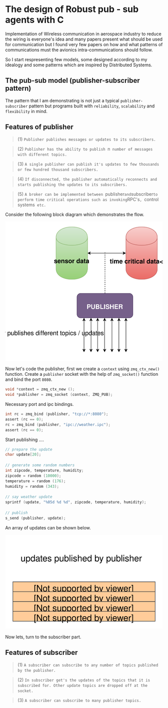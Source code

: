 # The design of Robust pub - sub agents with C

Implementation of Wireless communication in aerospace industry to reduce the wiring is everyone's idea and many papers present what should be used for communication but I found very few papers on how and what patterns of communications must the avionics intra-communications should follow.

So I start respresenting few models, some designed according to my idealogy and some patterns which are inspired by Distributed Systems.

## The pub-sub model (publisher-subscriber pattern)

The pattern that I am demonstrating is not just a typical `publisher-subscriber` pattern but programs built with `reliability`, `scalability` and `flexibility` in mind.

## Features of publisher

> (1) `Publisher publishes messages or updates to its subscribers.`

> (2) `Publisher has the ability to publish `n` number of messages with different topics.`

> (3) `A single publisher can publish it's updates to few thousands or few hundred thousand subscribers.`

> (4) `If disconnected, the publisher automatically reconnects and starts publishing the updates to its subscribers.`

> (5) `A broker can be implemented between `publisher` and `subscriber` to perform time critical operations such as invoking `RPC's`, `control systems` etc.`

Consider the following block diagram which demonstrates the flow.

![publisher image](./pub1.svg)

Now let's code the publisher, first we create a `context` using `zmq_ctx_new()` function. Create a `publisher` socket with the help of `zmq_socket()` function and bind the port `8080`.
```c
void *context = zmq_ctx_new ();
void *publisher = zmq_socket (context, ZMQ_PUB);
```

Necessary port and ipc bindings.

```c
int rc = zmq_bind (publisher, "tcp://*:8080");
assert (rc == 0);
rc = zmq_bind (publisher, "ipc://weather.ipc");
assert (rc == 0);
```

Start publishing ....

```c
// prepare the update
char update[20];

// generate some random numbers
int zipcode, temperature, humidity;
zipcode = random (10000);
temperature = random (176);
humidity = random (343);

// say weather update
sprintf (update, "%05d %d %d", zipcode, temperature, humidity);

// publish
s_send (publisher, update);
```

An array of updates can be shown below.

![array of updates](./pub2.svg)

Now lets, turn to the subscriber part.

## Features of subscriber

> (1) `A subscriber can subscribe to any number of topics published by the publisher.`

> (2) `In subscriber get's the updates of the topics that it is subscribed for. Other update topics are dropped off at the socket.`

> (3) `A subscriber can subscribe to many publisher topics.`

